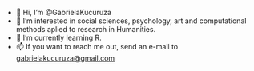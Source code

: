 - 👋 Hi, I’m @GabrielaKucuruza
- 👀 I’m interested in social sciences, psychology, art and computational methods aplied to research in Humanities. 
- 🌱 I’m currently learning R. 
- 📫 If you want to reach me out, send an e-mail to gabrielakucuruza@gmail.com 

<!---
GabrielaKucuruza/GabrielaKucuruza is a ✨ special ✨ repository because its `README.md` (this file) appears on your GitHub profile.
You can click the Preview link to take a look at your changes.
--->
